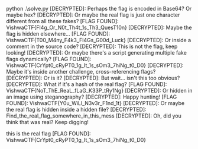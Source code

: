 python .\solve.py
[DECRYPTED]: Perhaps the flag is encoded in Base64? Or maybe hex?
[DECRYPTED]: Or maybe the real flag is just one character different from all these fakes?
[FLAG FOUND]: VishwaCTF{Fl4g_Or_N0t_Th4t_1s_Th3_QuesT10n}
[DECRYPTED]: Maybe the flag is hidden elsewhere...
[FLAG FOUND]: VishwaCTF{T00_M4ny_F4k3_Fl4Gs_G00d_Luck}
[DECRYPTED]: Or inside a comment in the source code?
[DECRYPTED]: This is not the flag, keep looking!
[DECRYPTED]: Or maybe there's a script generating multiple fake flags dynamically?
[FLAG FOUND]: VishwaCTF{CrYpt0_cRyPT0_1g_It_1s_sOm3_7hiNg_t0_D0}
[DECRYPTED]: Maybe it's inside another challenge, cross-referencing flags?
[DECRYPTED]: Or is it?
[DECRYPTED]: But wait... isn't this too obvious?
[DECRYPTED]: What if it's a hash of the real flag?
[FLAG FOUND]: VishwaCTF{NoT_ThE_ReaL_fLaG_K33P_tRy1Ng}
[DECRYPTED]: Or hidden in an image using steganography?
[DECRYPTED]: Happy hunting!
[FLAG FOUND]: VishwaCTF{Y0u_WiLl_N3v3r_F1nd_1t}
[DECRYPTED]: Or maybe the real flag is hidden inside a hidden file?
[DECRYPTED]: Find_the_real_flag_somewhere_in_this_mess
[DECRYPTED]: Oh, did you think that was real? Keep digging!

this is the real flag
[FLAG FOUND]: VishwaCTF{CrYpt0_cRyPT0_1g_It_1s_sOm3_7hiNg_t0_D0}
